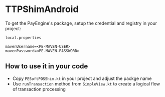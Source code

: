 # TTPShimAndroid

To get the PayEngine's package, setup the credential and registry in your project:

`local.properties`

```
mavenUsername=<PE-MAVEN-USER>
mavenPassword=<PE-MAVEN-PASSWORD>
```

## How to use it in your code
- Copy `PESoftPOSShim.kt` in your project and adjust the packge name
- Use `runTransaction`  method from `SimpleView.kt` to create a logical flow of transaction  processing 
